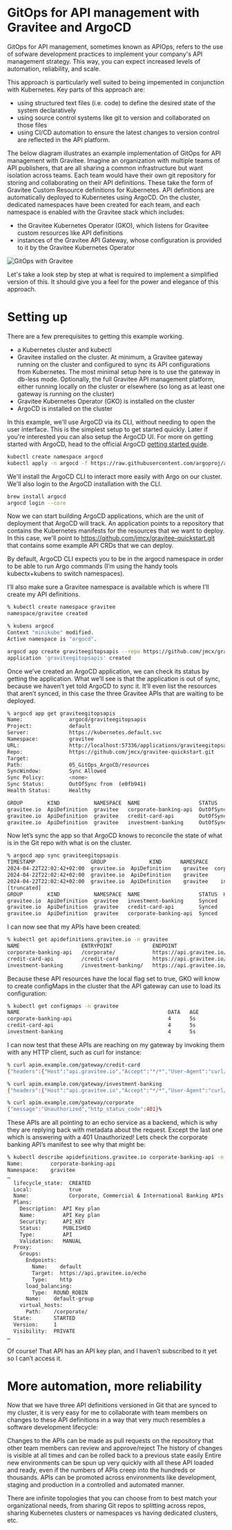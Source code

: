 # GitOps for API management with Gravitee and ArgoCD

GitOps for API management, sometimes known as APIOps, refers to the use of sofware development practices to implement your company's API management strategy. This way, you can expect increased levels of automation, reliability, and scale. 

This approach is particularly well suited to being impemented in conjunction with Kubernetes. Key parts of this approach are:

* using structured text files (i.e. code) to define the desired state of the system declaratively
* using source control systems like git to version and collaborated on those files
* using CI/CD automation to ensure the latest changes to version control are reflected in the API platform.

The below diagram illustrates an example implementation of GitOps for API management with Gravitee. Imagine an organization with multiple teams of API publishers, that are all sharing a common infrastructure but want isolation across teams. Each team would have their own git repository for storing and collaborating on their API definitions. These take the form of Gravitee Custom Resource definitions for Kubernetes. API definitions are automatically deployed to Kubernetes using ArgoCD. On the cluster, dedicated namespaces have been created for each team, and each namespace is enabled with the Gravitee stack which includes:

* the Gravitee Kubernetes Operator (GKO), which listens for Gravitee custom resources like API definitions
* instances of the Gravitee API Gateway, whose configuration is provided to it by the Gravitee Kubernetes Operator

![GitOps with Gravitee](assets/gitopswithgravitee.png "GitOps with Gravitee")

Let's take a look step by step at what is required to implement a simplified version of this. It should give you a feel for the power and elegance of this approach.

# Setting up

There are a few prerequisites to getting this example working. 

* a Kubernetes cluster and kubectl
* Gravitee installed on the cluster. At minimum, a Gravitee gateway running on the cluster and configured to sync its API configurations from Kubernetes. The most minimal setup here is to use the gateway in db-less mode. Optionally, the full Gravitee API management platform, either running locally on the cluster or elsewhere (so long as at least one gateway is running on the cluster)
* Gravitee Kubernetes Operator (GKO) is installed on the cluster
* ArgoCD is installed on the cluster

In this example, we'll use ArgoCD via its CLI, without needing to open the user interface. This is the simplest setup to get started quickly. Later if you're interested you can also setup the ArgoCD UI. For more on getting started with ArgoCD, head to the official ArgoCD [getting started guide](https://argo-cd.readthedocs.io/en/stable/getting_started/).

```sh
kubectl create namespace argocd
kubectl apply -n argocd -f https://raw.githubusercontent.com/argoproj/argo-cd/stable/manifests/core-install.yaml
```

We'll install the ArgoCD CLI to interact more easily with Argo on our cluster. We'll also login to the ArgoCD installation with the CLI. 

```sh
brew install argocd
argocd login --core
```

Now we can start building ArgoCD applications, which are the unit of deployment that ArgoCD will track. An application points to a repository that contains the Kubernetes manifests for the resources that we want to deploy. In this case, we'll point to https://github.com/jmcx/gravitee-quickstart.git that contains some example API CRDs that we can deploy. 

By default, ArgoCD CLI expects you to be in the argocd namespace in order to be able to run Argo commands (I’m using the handy tools kubectx+kubens to switch namespaces).

I’ll also make sure a Gravitee namespace is available which is where I’ll create my API definitions.

```sh
% kubectl create namespace gravitee
namespace/gravitee created

% kubens argocd 
Context "minikube" modified.
Active namespace is "argocd".

argocd app create graviteegitopsapis --repo https://github.com/jmcx/gravitee-quickstart.git --path 05_GitOps_ArgoCD/resources --dest-server https://kubernetes.default.svc --dest-namespace gravitee
application 'graviteegitopsapis' created
```
Once we’ve created an ArgoCD application, we can check its status by getting the application. What we’ll see is that the application is out of sync, because we haven’t yet told ArgoCD to sync it. It’ll even list the resources that aren’t synced, in this case the three Gravitee APIs that are waiting to be deployed.

```sh
% argocd app get graviteegitopsapis 
Name:               argocd/graviteegitopsapis
Project:            default
Server:             https://kubernetes.default.svc
Namespace:          gravitee
URL:                http://localhost:57336/applications/graviteegitopsapis
Repo:               https://github.com/jmcx/gravitee-quickstart.git
Target:             
Path:               05_GitOps_ArgoCD/resources
SyncWindow:         Sync Allowed
Sync Policy:        <none>
Sync Status:        OutOfSync from  (e0fb941)
Health Status:      Healthy

GROUP        KIND           NAMESPACE  NAME                   STATUS     HEALTH   HOOK  MESSAGE
gravitee.io  ApiDefinition  gravitee   corporate-banking-api  OutOfSync  Missing        
gravitee.io  ApiDefinition  gravitee   credit-card-api        OutOfSync  Missing        
gravitee.io  ApiDefinition  gravitee   investment-banking     OutOfSync  Missing 
```

Now let’s sync the app so that ArgoCD knows to reconcile the state of what is in the Git repo with what is on the cluster.

```sh
% argocd app sync graviteegitopsapis
TIMESTAMP                  GROUP              KIND      NAMESPACE                  NAME     STATUS    HEALTH        HOOK  MESSAGE
2024-04-22T22:02:42+02:00  gravitee.io  ApiDefinition    gravitee  corporate-banking-api  OutOfSync  Missing              
2024-04-22T22:02:42+02:00  gravitee.io  ApiDefinition    gravitee       credit-card-api   OutOfSync  Missing              
2024-04-22T22:02:42+02:00  gravitee.io  ApiDefinition    gravitee    investment-banking   OutOfSync  Missing              
[truncated]
GROUP        KIND           NAMESPACE  NAME                   STATUS  HEALTH  HOOK  MESSAGE
gravitee.io  ApiDefinition  gravitee   investment-banking     Synced                apidefinition.gravitee.io/investment-banking created
gravitee.io  ApiDefinition  gravitee   credit-card-api        Synced                apidefinition.gravitee.io/credit-card-api created
gravitee.io  ApiDefinition  gravitee   corporate-banking-api  Synced                apidefinition.gravitee.io/corporate-banking-api created
```

I can now see that my APIs have been created:

```sh
% kubectl get apidefinitions.gravitee.io -n gravitee 
NAME                    ENTRYPOINT             ENDPOINT                       VERSION
corporate-banking-api   /corporate/            https://api.gravitee.io/echo   1
credit-card-api         /credit-card           https://api.gravitee.io/echo   1
investment-banking      /investment-banking/   https://api.gravitee.io/echo   1
```

Because these API resources have the local flag set to true, GKO will know to create configMaps in the cluster that the API gateway can use to load its configuration:

```sh
% kubectl get configmaps -n gravitee
NAME                                                DATA   AGE
corporate-banking-api                               4      5s
credit-card-api                                     4      5s
investment-banking                                  4      5s
```

I can now test that these APIs are reaching on my gateway by invoking them with any HTTP client, such as curl for instance:


```sh
% curl apim.example.com/gateway/credit-card                                                                                                                                                           
{"headers":{"Host":"api.gravitee.io","Accept":"*/*","User-Agent":"curl/8.4.0","X-Forwarded-Host":"apim.example.com","X-Forwarded-Scheme":"http","X-Gravitee-Request-Id":"8fb3ebee-eb77-4fa4-b3eb-eeeb778fa4e4","X-Gravitee-Transaction-Id":"fd8bbd27-581e-4477-8bbd-27581ec4774f","X-Real-IP":"10.244.0.1","X-Request-ID":"af2d5cd7a938f561dec2f10dd2f41316","X-Scheme":"http","accept-encoding":"deflate, gzip"},"query_params":{},"bodySize":0}%   
```

```sh
% curl apim.example.com/gateway/investment-banking
{"headers":{"Host":"api.gravitee.io","Accept":"*/*","User-Agent":"curl/8.4.0","X-Forwarded-Host":"apim.example.com","X-Forwarded-Scheme":"http","X-Gravitee-Request-Id":"e98b58ea-5fd7-4df6-8b58-ea5fd76df641","X-Gravitee-Transaction-Id":"86e7733a-606e-467b-a773-3a606e667b81","X-Real-IP":"10.244.0.1","X-Request-ID":"6c7c70f310c80e6e51afe50f37c39bb5","X-Scheme":"http","accept-encoding":"deflate, gzip"},"query_params":{},"bodySize":0}% 
```

```sh
% curl apim.example.com/gateway/corporate         
{"message":"Unauthorized","http_status_code":401}%
```

These APIs are all pointing to an echo service as a backend, which is why they are replying back with metadata about the request. Except the last one which is answering with a 401 Unauthorized! Lets check the corporate banking API’s manifest to see why that might be:

```sh
% kubectl describe apidefinitions.gravitee.io corporate-banking-api -n gravitee
Name:         corporate-banking-api
Namespace:    gravitee
…
  lifecycle_state:  CREATED
  Local:            true
  Name:             Corporate, Commercial & International Banking APIs
  Plans:
    Description:  API Key plan
    Name:         API Key plan
    Security:     API_KEY
    Status:       PUBLISHED
    Type:         API
    Validation:   MANUAL
  Proxy:
    Groups:
      Endpoints:
        Name:    default
        Target:  https://api.gravitee.io/echo
        Type:    http
      load_balancing:
        Type:  ROUND_ROBIN
      Name:    default-group
    virtual_hosts:
      Path:    /corporate/
  State:       STARTED
  Version:     1
  Visibility:  PRIVATE
…
```

Of course! That API has an API key plan, and I haven’t subscribed to it yet so I can’t access it.

# More automation, more reliability

Now that we have three API definitions versioned in Git that are synced to my cluster, it is very easy for me to collaborate with team members on changes to these API definitions in a way that very much resembles a software development lifecycle:

Changes to the APIs can be made as pull requests on the repository that other team members can review and approve/reject
The history of changes is visible at all times and can be rolled back to a previous state easily
Entire new environments can be spun up very quickly with all these API loaded and ready, even if the numbers of APIs creep into the hundreds or thousands.
APIs can be promoted across environments like development, staging and production in a controlled and automated manner.

There are infinite topologies that you can choose from to best match your organizational needs, from sharing Git repos to splitting across repos, sharing Kubernetes clusters or namespaces vs having dedicated clusters, etc.

